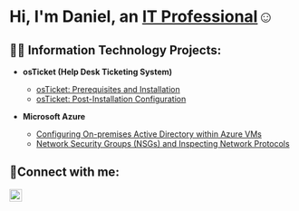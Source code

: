 <h1>Hi, I'm Daniel, an <a href="https://www.linkedin.com/in/daniel-byrd-890861256/">IT Professional</a>☺</h1>

<h2>👨‍💻 Information Technology Projects:</h2>

- <b>osTicket (Help Desk Ticketing System)</b>
  - [osTicket: Prerequisites and Installation](https://github.com/droderickb/osticket-prereqs)
  - [osTicket: Post-Installation Configuration](https://github.com/droderickb/post-install-config)

- <b>Microsoft Azure</b>
  - [Configuring On-premises Active Directory within Azure VMs](https://github.com/droderickb/configure-ad)
  - [Network Security Groups (NSGs) and Inspecting Network Protocols](https://github.com/joshmadakorcc/azure-network-protocols)

<h2>🤳Connect with me:</h2>


[<img align="left" alt="Josh | LinkedIn" width="22px" src="https://cdn.jsdelivr.net/npm/simple-icons@v3/icons/linkedin.svg" />][linkedin]



[linkedin]: https:/https://www.linkedin.com/in/daniel-byrd-890861256/

